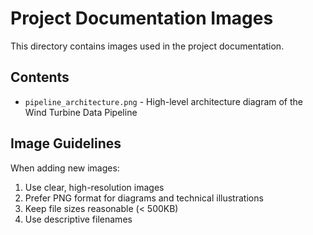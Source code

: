 # Project Documentation Images

This directory contains images used in the project documentation.

## Contents

- `pipeline_architecture.png` - High-level architecture diagram of the Wind Turbine Data Pipeline

## Image Guidelines

When adding new images:
1. Use clear, high-resolution images
2. Prefer PNG format for diagrams and technical illustrations
3. Keep file sizes reasonable (< 500KB)
4. Use descriptive filenames 